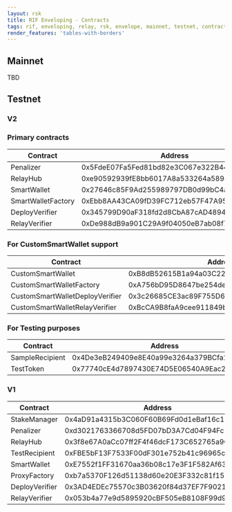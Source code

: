 ```yaml
---
layout: rsk
title: RIF Enveloping - Contracts
tags: rif, enveloping, relay, rsk, envelope, mainnet, testnet, contract
render_features: 'tables-with-borders'
---
```


## Mainnet

TBD

## Testnet

### V2

### Primary contracts

| Contract           | Address                                    |
|--------------------|--------------------------------------------|
| Penalizer          | 0x5FdeE07Fa5Fed81bd82e3C067e322B44589362d9 |
| RelayHub           | 0xe90592939fE8bb6017A8a533264a5894B41aF7d5 |
| SmartWallet        | 0x27646c85F9Ad255989797DB0d99bC4a9DF2EdA68 |
| SmartWalletFactory | 0xEbb8AA43CA09fD39FC712eb57F47A9534F251996 |
| DeployVerifier     | 0x345799D90aF318fd2d8CbA87cAD4894feF2f3518 |
| RelayVerifier      | 0xDe988dB9a901C29A9f04050eB7ab08f71868a8fc |

### For CustomSmartWallet support

| Contract                        | Address                                    |
|---------------------------------|--------------------------------------------|
| CustomSmartWallet               | 0xB8dB52615B1a94a03C2251fD417cA4d945484530 |
| CustomSmartWalletFactory        | 0xA756bD95D8647be254de40B842297c945D8bB9a5 |
| CustomSmartWalletDeployVerifier | 0x3c26685CE3ac89F755D68A81175655b4bBE54AE0 |
| CustomSmartWalletRelayVerifier  | 0xBcCA9B8faA9cee911849bFF83B869d230f83f945 |

### For Testing purposes

| Contract          | Address                                    |
|-------------------|--------------------------------------------|
| SampleRecipient   | 0x4De3eB249409e8E40a99e3264a379BCfa10634F5 |
| TestToken         | 0x77740cE4d7897430E74D5E06540A9Eac2C2Dee70 |

### V1

| Contract       | Address                                    |
|----------------|--------------------------------------------|
| StakeManager   | 0x4aD91a4315b3C060F60B69Fd0d1eBaf16c14148D |
| Penalizer      | 0xd3021763366708d5FD07bD3A7Cd04F94Fc5e1726 |
| RelayHub       | 0x3f8e67A0aCc07ff2F4f46dcF173C652765a9CA6C |
| TestRecipient  | 0xFBE5bF13F7533F00dF301e752b41c96965c10Bfa |
| SmartWallet    | 0xE7552f1FF31670aa36b08c17e3F1F582Af6302d1 |
| ProxyFactory   | 0xb7a5370F126d51138d60e20E3F332c81f1507Ce2 |
| DeployVerifier | 0x3AD4EDEc75570c3B03620f84d37EF7F9021665bC |
| RelayVerifier  | 0x053b4a77e9d5895920cBF505eB8108F99d929395 |
